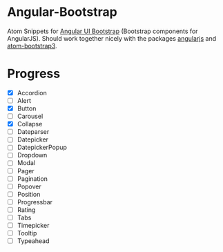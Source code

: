 # Angular-Bootstrap
Atom Snippets for [Angular UI Bootstrap](https://angular-ui.github.io/bootstrap) (Bootstrap components for AngularJS). Should work together nicely with the packages [angularjs](https://atom.io/packages/angularjs) and [atom-bootstrap3](https://atom.io/packages/atom-bootstrap3).

# Progress
- [x] Accordion
- [ ] Alert
- [x] Button
- [ ] Carousel
- [x] Collapse
- [ ] Dateparser
- [ ] Datepicker
- [ ] DatepickerPopup
- [ ] Dropdown
- [ ] Modal
- [ ] Pager
- [ ] Pagination
- [ ] Popover
- [ ] Position
- [ ] Progressbar
- [ ] Rating
- [ ] Tabs
- [ ] Timepicker
- [ ] Tooltip
- [ ] Typeahead
